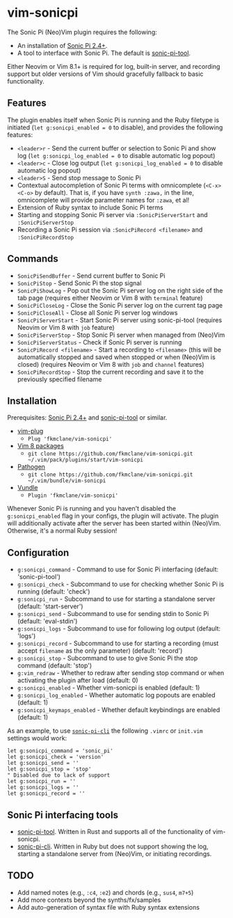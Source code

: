 # vim-sonicpi

The Sonic Pi (Neo)Vim plugin requires the following:

* An installation of [Sonic Pi 2.4+](http://www.sonic-pi.net/).
* A tool to interface with Sonic Pi. The default is [sonic-pi-tool](https://github.com/fkmclane/sonic-pi-tool/).

Either Neovim or Vim 8.1+ is required for log, built-in server, and recording support but older versions of Vim should gracefully fallback to basic functionality.


## Features

The plugin enables itself when Sonic Pi is running and the Ruby filetype is initiated (`let g:sonicpi_enabled = 0` to disable), and provides the following features:

* `<leader>r` - Send the current buffer or selection to Sonic Pi and show log (`let g:sonicpi_log_enabled = 0` to disable automatic log popout)
* `<leader>c` - Close log output (`let g:sonicpi_log_enabled = 0` to disable automatic log popout)
* `<leader>S` - Send stop message to Sonic Pi
* Contextual autocompletion of Sonic Pi terms with omnicomplete (`<C-x><C-o>` by default). That is, if you have `synth :zawa,` in the line, omnicomplete will provide parameter names for `:zawa`, et al!
* Extension of Ruby syntax to include Sonic Pi terms
* Starting and stopping Sonic Pi server via `:SonicPiServerStart` and `:SonicPiServerStop`
* Recording a Sonic Pi session via `:SonicPiRecord <filename>` and `:SonicPiRecordStop`


## Commands

* `SonicPiSendBuffer` - Send current buffer to Sonic Pi
* `SonicPiStop` - Send Sonic Pi the stop signal
* `SonicPiShowLog` - Pop out the Sonic Pi server log on the right side of the tab page (requires either Neovim or Vim 8 with `terminal` feature)
* `SonicPiCloseLog` - Close the Sonic Pi server log on the current tag page
* `SonicPiCloseAll` - Close all Sonic Pi server log windows
* `SonicPiServerStart` - Start Sonic Pi server using sonic-pi-tool (requires Neovim or Vim 8 with `job` feature)
* `SonicPiServerStop` - Stop Sonic Pi server when managed from (Neo)Vim
* `SonicPiServerStatus` - Check if Sonic Pi server is running
* `SonicPiRecord <filename>` - Start a recording to `<filename>` (this will be automatically stopped and saved when stopped or when (Neo)Vim is closed) (requires Neovim or Vim 8 with `job` and `channel` features)
* `SonicPiRecordStop` - Stop the current recording and save it to the previously specified filename


## Installation

Prerequisites: [Sonic Pi 2.4+](http://www.sonic-pi.net/) and [sonic-pi-tool](https://github.com/fkmclane/sonic-pi-tool/) or similar.

* [vim-plug](https://github.com/junegunn/vim-plug)
  * `Plug 'fkmclane/vim-sonicpi'`
* [Vim 8 packages](http://vimhelp.appspot.com/repeat.txt.html#packages)
  * `git clone https://github.com/fkmclane/vim-sonicpi.git ~/.vim/pack/plugins/start/vim-sonicpi`
* [Pathogen](https://github.com/tpope/vim-pathogen)
  * `git clone https://github.com/fkmclane/vim-sonicpi.git ~/.vim/bundle/vim-sonicpi`
* [Vundle](https://github.com/VundleVim/Vundle.vim)
  * `Plugin 'fkmclane/vim-sonicpi'`

Whenever Sonic Pi is running and you haven't disabled the `g:sonicpi_enabled` flag in your configs, the plugin will activate. The plugin will additionally activate after the server has been started within (Neo)Vim. Otherwise, it's a normal Ruby session!


## Configuration

* `g:sonicpi_command` - Command to use for Sonic Pi interfacing (default: 'sonic-pi-tool')
* `g:sonicpi_check` - Subcommand to use for checking whether Sonic Pi is running (default: 'check')
* `g:sonicpi_run` - Subcommand to use for starting a standalone server (default: 'start-server')
* `g:sonicpi_send` - Subcommand to use for sending stdin to Sonic Pi (default: 'eval-stdin')
* `g:sonicpi_logs` - Subcommand to use for following log output (default: 'logs')
* `g:sonicpi_record` - Subcommand to use for starting a recording (must accept `filename` as the only parameter) (default: 'record')
* `g:sonicpi_stop` - Subcommand to use to give Sonic Pi the stop command (default: 'stop')
* `g:vim_redraw` - Whether to redraw after sending stop command or when activating the plugin after load (default: 0)
* `g:sonicpi_enabled` - Whether vim-sonicpi is enabled (default: 1)
* `g:sonicpi_log_enabled` - Whether automatic log popouts are enabled (default: 1)
* `g:sonicpi_keymaps_enabled` - Whether default keybindings are enabled (default: 1)

As an example, to use [`sonic-pi-cli`](https://github.com/Widdershin/sonic-pi-cli/) the following `.vimrc` or `init.vim` settings would work:

```vim
let g:sonicpi_command = 'sonic_pi'
let g:sonicpi_check = 'version'
let g:sonicpi_send = ''
let g:sonicpi_stop = 'stop'
" Disabled due to lack of support
let g:sonicpi_run = ''
let g:sonicpi_logs = ''
let g:sonicpi_record = ''
```


## Sonic Pi interfacing tools

* [sonic-pi-tool](https://github.com/fkmclane/sonic-pi-tool/). Written in Rust and supports all of the functionality of vim-sonicpi.
* [sonic-pi-cli](https://github.com/Widdershin/sonic-pi-cli/). Written in Ruby but does not support showing the log, starting a standalone server from (Neo)Vim, or initiating recordings.


## TODO

* Add named notes (e.g., `:c4`, `:e2`) and chords (e.g., `sus4`, `m7+5`)
* Add more contexts beyond the synths/fx/samples
* Add auto-generation of syntax file with Ruby syntax extensions
